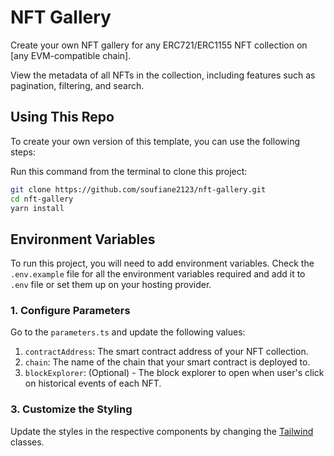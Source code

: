 # NFT Gallery

Create your own NFT gallery for any ERC721/ERC1155 NFT collection on [any EVM-compatible chain].

View the metadata of all NFTs in the collection, including features such as pagination, filtering, and search.

## Using This Repo

To create your own version of this template, you can use the following steps:

Run this command from the terminal to clone this project:

```bash
git clone https://github.com/soufiane2123/nft-gallery.git
cd nft-gallery
yarn install
```

## Environment Variables

To run this project, you will need to add environment variables. Check the `.env.example` file for all the environment variables required and add it to `.env` file or set them up on your hosting provider.

### 1. Configure Parameters

Go to the `parameters.ts` and update the following values:

1. `contractAddress`: The smart contract address of your NFT collection.
2. `chain`: The name of the chain that your smart contract is deployed to.
3. `blockExplorer`: (Optional) - The block explorer to open when user's click on historical events of each NFT.

### 3. Customize the Styling

Update the styles in the respective components by changing the [Tailwind](https://tailwindcss.com/) classes.
